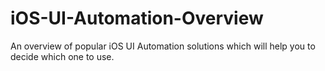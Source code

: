 # iOS-UI-Automation-Overview
An overview of popular iOS UI Automation solutions which will help you to decide which one to use.
